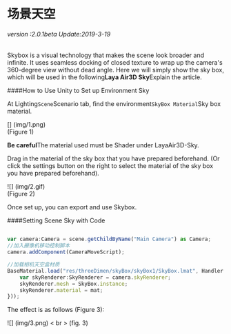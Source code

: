 # 场景天空

###### *version :2.0.1beta   Update:2019-3-19*

Skybox is a visual technology that makes the scene look broader and infinite. It uses seamless docking of closed texture to wrap up the camera's 360-degree view without dead angle. Here we will simply show the sky box, which will be used in the following**Laya Air3D Sky**Explain the article.

####How to Use Unity to Set up Environment Sky

At Lighting`Scene`Scenario tab, find the environment`SkyBox Material`Sky box material.

[] (img/1.png)<br> (Figure 1)

**Be careful**The material used must be Shader under LayaAir3D-Sky.

Drag in the material of the sky box that you have prepared beforehand. (Or click the settings button on the right to select the material of the sky box you have prepared beforehand).

![] (img/2.gif) <br> (Figure 2)

Once set up, you can export and use Skybox.

####Setting Scene Sky with Code


```typescript

var camera:Camera = scene.getChildByName("Main Camera") as Camera;
//加入摄像机移动控制脚本
camera.addComponent(CameraMoveScript);

//加载相机天空盒材质
BaseMaterial.load("res/threeDimen/skyBox/skyBox1/SkyBox.lmat", Handler.create(null, function(mat:BaseMaterial):void {
    var skyRenderer:SkyRenderer = camera.skyRenderer;
    skyRenderer.mesh = SkyBox.instance;
    skyRenderer.material = mat;
}));
```


The effect is as follows (Figure 3):

![] (img/3.png) < br > (fig. 3)

